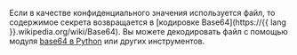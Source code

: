 Если в качестве конфиденциального значения используется файл, то содержимое секрета возвращается в [кодировке Base64](https://{{ lang }}.wikipedia.org/wiki/Base64). Вы можете декодировать файл с помощью модуля [base64 в Python](https://docs.python.org/3/library/base64.html) или других инструментов.